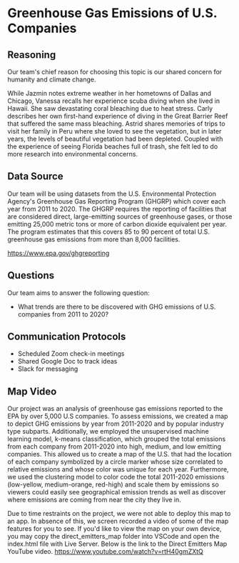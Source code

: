 # Greenhouse Gas Emissions of U.S. Companies

## Reasoning

Our team's chief reason for choosing this topic is our shared concern for humanity and climate change.

While Jazmin notes extreme weather in her hometowns of Dallas and Chicago, Vanessa recalls her experience scuba diving when she lived in Hawaii. She saw devastating coral bleaching due to heat stress. Carly describes her own first-hand experience of diving in the Great Barrier Reef that suffered the same mass bleaching. Astrid shares memories of trips to visit her family in Peru where she loved to see the vegetation, but in later years, the levels of beautiful vegetation had been depleted. Coupled with the experience of seeing Florida beaches full of trash, she felt led to do more research into environmental concerns.


## Data Source

Our team will be using datasets from the U.S. Environmental Protection Agency's Greenhouse Gas Reporting Program (GHGRP) which cover each year from 2011 to 2020. The GHGRP requires the reporting of facilities that are considered direct, large-emitting sources of greenhouse gases, or those emitting 25,000 metric tons or more of carbon dioxide equivalent per year. The program estimates that this covers 85 to 90 percent of total U.S. greenhouse gas emissions from more than 8,000 facilities.

https://www.epa.gov/ghgreporting

## Questions

Our team aims to answer the following question:
- What trends are there to be discovered with GHG emissions of U.S. companies from 2011 to 2020?

## Communication Protocols

- Scheduled Zoom check-in meetings
- Shared Google Doc to track ideas
- Slack for messaging

## Map Video
Our project was an analysis of greenhouse gas emissions reported to the EPA by over 5,000 U.S companies. To assess emissions, we created a map to depict GHG emissions by year from 2011-2020 and by popular industry type subparts. Additionally, we employed the unsupervised machine learning model, k-means classification, which grouped the total emissions from each company from 2011-2020 into high, medium, and low emitting companies. This allowed us to create a map of the U.S. that had the location of each company symbolized by a circle marker whose size correlated to relative emissions and whose color was unique for each year. Furthermore, we used the clustering model to color code the total 2011-2020 emissions (low-yellow, medium-orange, red-high) and scale them by emissions so viewers could easily see geographical emission trends as well as discover where emissions are coming from near the city they live in.

Due to time restraints on the project, we were not able to deploy this map to an app. In absence of this, we screen recorded a video of some of the map features for you to see. If you'd like to view the map on your own device, you may copy the direct_emitters_map folder into VSCode and open the index.html file with Live Server. Below is the link to the Direct Emitters Map YouTube video.
https://www.youtube.com/watch?v=rtH40gmZXtQ


